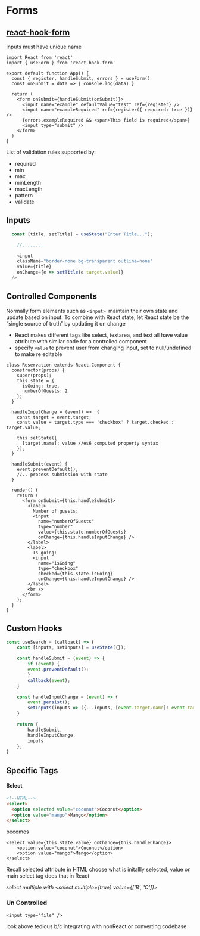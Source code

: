 # Forms

## [react-hook-form](https://react-hook-form.com/get-started)

Inputs must have unique name

```react
import React from 'react'
import { useForm } from 'react-hook-form'

export default function App() {
  const { register, handleSubmit, errors } = useForm()
  const onSubmit = data => { console.log(data) }

  return (
    <form onSubmit={handleSubmit(onSubmit)}>
      <input name="example" defaultValue="test" ref={register} />
      <input name="exampleRequired" ref={register({ required: true })} />
      {errors.exampleRequired && <span>This field is required</span>}
      <input type="submit" />
    </form>
  )
}
```

List of validation rules supported by:

- required
- min
- max
- minLength
- maxLength
- pattern
- validate

## Inputs

```js
  const [title, setTitle] = useState("Enter Title...");

	//........

	<input
    className="border-none bg-transparent outline-none"
    value={title}
    onChange={e => setTitle(e.target.value)}
  />
```



## Controlled Components

Normally form elements such as `<input> `maintain their own state and update based on input. To combine with React state, let React state be the “single source of truth” by updating it on change

- React makes different tags like select, textarea, and text all have value attribute with similar code for a controlled component
- specify `value` to prevent user from changing input, set to null/undefined to make re editable

```react
class Reservation extends React.Component {
  constructor(props) {
    super(props);
    this.state = {
      isGoing: true,
      numberOfGuests: 2
    };
  }

  handleInputChange = (event) =>  { 
    const target = event.target;
    const value = target.type === 'checkbox' ? target.checked : target.value;
    
    this.setState({
      [target.name]: value //es6 computed property syntax
    });
  }
  
  handleSubmit(event) {
    event.preventDefault();
    //.. process submission with state
  }

  render() {
    return (
      <form onSubmit={this.handleSubmit}>
        <label>
          Number of guests:
          <input
            name="numberOfGuests"
            type="number"
            value={this.state.numberOfGuests}
            onChange={this.handleInputChange} />
        </label>
        <label>
          Is going:
          <input
            name="isGoing"
            type="checkbox"
            checked={this.state.isGoing}
            onChange={this.handleInputChange} />
        </label>
        <br />
      </form>
    );
  }
}
```

## Custom Hooks

```js
const useSearch = (callback) => {
    const [inputs, setInputs] = useState({});

    const handleSubmit = (event) => {
        if (event) {
        event.preventDefault();
        }
        callback(event);
    }

    const handleInputChange = (event) => {
        event.persist();
        setInputs(inputs => ({...inputs, [event.target.name]: event.target.value}));
    }

    return {
        handleSubmit,
        handleInputChange,
        inputs
    };
}
```

## Specific Tags

#### Select

```html
<!--HTML-->
<select>
  <option selected value="coconut">Coconut</option>
  <option value="mango">Mango</option>
</select>
```

becomes

```react
<select value={this.state.value} onChange={this.handleChange}>
    <option value="coconut">Coconut</option>
    <option value="mango">Mango</option>
</select>
```

Recall selected attribute in HTML choose what is initallly selected, value on main select tag does that in React

*select multiple with <select multiple={true} value={['B', 'C']}>*

### Un Controlled

`<input type="file" />` 

look above tedious b/c integrating with nonReact or converting codebase